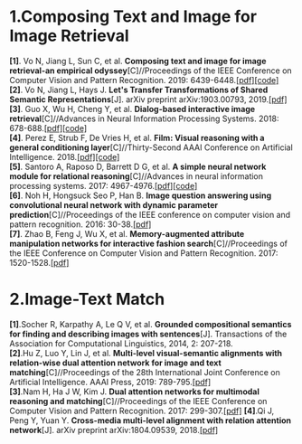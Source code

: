 # 1.Composing Text and Image for Image Retrieval
**[1]**. Vo N, Jiang L, Sun C, et al. **Composing text and image for image retrieval-an empirical odyssey**[C]//Proceedings of the IEEE Conference on Computer Vision and Pattern Recognition. 2019: 6439-6448.[[pdf]](http://openaccess.thecvf.com/content_CVPR_2019/papers/Vo_Composing_Text_and_Image_for_Image_Retrieval_-_an_Empirical_CVPR_2019_paper.pdf)[[code]](https://github.com/google/tirg)   
**[2]**. Vo N, Jiang L, Hays J. **Let's Transfer Transformations of Shared Semantic Representations**[J]. arXiv preprint arXiv:1903.00793, 2019.[[pdf]](https://arxiv.org/pdf/1903.00793.pdf)    
**[3]**. Guo X, Wu H, Cheng Y, et al. **Dialog-based interactive image retrieval**[C]//Advances in Neural Information Processing Systems. 2018: 678-688.[[pdf]](http://papers.nips.cc/paper/7348-dialog-based-interactive-image-retrieval.pdf)[[code]](https://github.com/XiaoxiaoGuo/fashion-retrieval)   
**[4]**. Perez E, Strub F, De Vries H, et al. **Film: Visual reasoning with a general conditioning layer**[C]//Thirty-Second AAAI Conference on Artificial Intelligence. 2018.[[pdf]](https://www.aaai.org/ocs/index.php/AAAI/AAAI18/paper/view/16528/16646)[[code]](https://github.com/ethanjperez/film)      
**[5]**. Santoro A, Raposo D, Barrett D G, et al. **A simple neural network module for relational reasoning**[C]//Advances in neural information processing systems. 2017: 4967-4976.[[pdf]](http://papers.nips.cc/paper/7082-a-simple-neural-network-module-for-relational-reasoning.pdf)[[code]](https://github.com/kimhc6028/relational-networks)  
**[6]**. Noh H, Hongsuck Seo P, Han B. **Image question answering using convolutional neural network with dynamic parameter prediction**[C]//Proceedings of the IEEE conference on computer vision and pattern recognition. 2016: 30-38.[[pdf]](http://openaccess.thecvf.com/content_cvpr_2016/papers/Noh_Image_Question_Answering_CVPR_2016_paper.pdf)  
**[7]**. Zhao B, Feng J, Wu X, et al. **Memory-augmented attribute manipulation networks for interactive fashion search**[C]//Proceedings of the IEEE Conference on Computer Vision and Pattern Recognition. 2017: 1520-1528.[[pdf]](http://openaccess.thecvf.com/content_cvpr_2017/papers/Zhao_Memory-Augmented_Attribute_Manipulation_CVPR_2017_paper.pdf) 

# 2.Image-Text Match
**[1]**.Socher R, Karpathy A, Le Q V, et al. **Grounded compositional semantics for finding and describing images with sentences**[J]. Transactions of the Association for Computational Linguistics, 2014, 2: 207-218.  
**[2]**.Hu Z, Luo Y, Lin J, et al. **Multi-level visual-semantic alignments with relation-wise dual attention network for image and text matching**[C]//Proceedings of the 28th International Joint Conference on Artificial Intelligence. AAAI Press, 2019: 789-795.[[pdf]](https://www.ijcai.org/proceedings/2019/0111.pdf)  
**[3]**.Nam H, Ha J W, Kim J. **Dual attention networks for multimodal reasoning and matching**[C]//Proceedings of the IEEE Conference on Computer Vision and Pattern Recognition. 2017: 299-307.[[pdf]](http://openaccess.thecvf.com/content_cvpr_2017/papers/Nam_Dual_Attention_Networks_CVPR_2017_paper.pdf)
**[4]**.Qi J, Peng Y, Yuan Y. **Cross-media multi-level alignment with relation attention network**[J]. arXiv preprint arXiv:1804.09539, 2018.[[pdf]](https://arxiv.org/pdf/1804.09539.pdf)  
